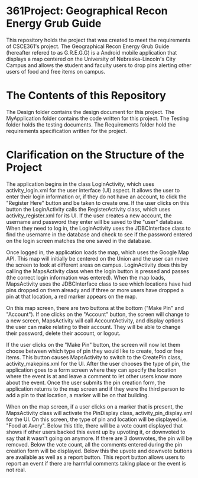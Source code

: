 # 361Project: Geographical Recon Energy Grub Guide

This repository holds the project that was created to meet the requirements of CSCE361's project. The Geographical Recon
Energy Grub Guide (hereafter refered to as G.R.E.G.G) is a Android mobile application that displays a map centered on the
University of Nebraska-Lincoln's City Campus and allows the student and faculty users to drop pins alerting other users of food
and free items on campus.

# The Contents of this Repository

The Design folder contains the design document for this project.
The MyApplication folder contains the code written for this project.
The Testing folder holds the testing documents.
The Requirements folder hold the requirements specification written for the project.

# Clarification on the Structure of the Project

The application begins in the class LoginActivity, which uses activity_login.xml for the user interface (UI) aspect. It allows 
the user to enter their login information or, if they do not have an account, to click the "Register Here" button and be taken 
to create one. If the user clicks on this button the LoginActivity calls the RegisterActivity class, which uses 
activity_register.xml for its UI. If the user creates a new account, the username and password they enter will be saved to the
"user" database. When they need to log in, the LoginActivity uses the JDBCInterface class to find the username in the database 
and check to see if the password entered on the login screen matches the one saved in the database.

Once logged in, the application loads the map, which uses the Google Map API. This map will initially be centered on the Union
and the user can move the screen to look at different areas on campus. LoginActivity does this by calling the MapsActivity 
class when the login button is pressed and passes (the correct login information was entered). When the map loads, MapsActivity
uses the JDBCInterface class to see which locations have had pins dropped on them already and if three or more users have 
dropped a pin at that location, a red marker appears on the map.

On this map screen, there are two buttons at the bottom ("Make Pin" and "Account"). If one clicks on the "Account" button, the
screen will change to a new screen, MapsActivity will call AccountActivity, and display options the user can make relating to 
their account. They will be able to change their password, delete their account, or logout.

If the user clicks on the "Make Pin" button, the screen will now let them choose between which type of pin they would like to 
create, food or free items. This button causes MapsActivity to switch to the CreatePin class, activity_makepins.xml for the UI. 
After the user chooses the type of pin, the application goes to a form screen where they can specify the location where the 
event is at and leave a comment to let other users know more about the event. Once the user submits the pin creation form, the 
application returns to the map screen and if they were the third person to add a pin to that location, a marker will be on that
building.

When on the map screen, if a user clicks on a marker that is present, the MapsActivity class will activate the PinDisplay 
class, activity_pin_display.xml for the UI. On this screen, the type of pin and location will be displayed i.e. "Food at 
Avery". Below this title, there will be a vote count displayed that shows if other users backed this event up by upvoting it, 
or downvoted to say that it wasn't going on anymore. If there are 3 downvotes, the pin will be removed. Below the vote count, 
all the comments entered during the pin creation form will be displayed. Below this the upvote and downvote buttons are 
available as well as a report button. This report button allows users to report an event if there are harmful comments taking
place or the event is not real.

